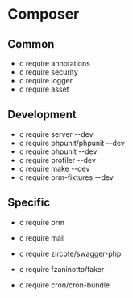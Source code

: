 # Composer

## Common

- c require annotations
- c require security
- c require logger
- c require asset

## Development

- c require server --dev
- c require phpunit/phpunit --dev
- c require phpunit --dev
- c require profiler --dev
- c require make --dev
- c require orm-fixtures --dev
 
## Specific

- c require orm
- c require mail

- c require zircote/swagger-php
- c require fzaninotto/faker

- c require cron/cron-bundle